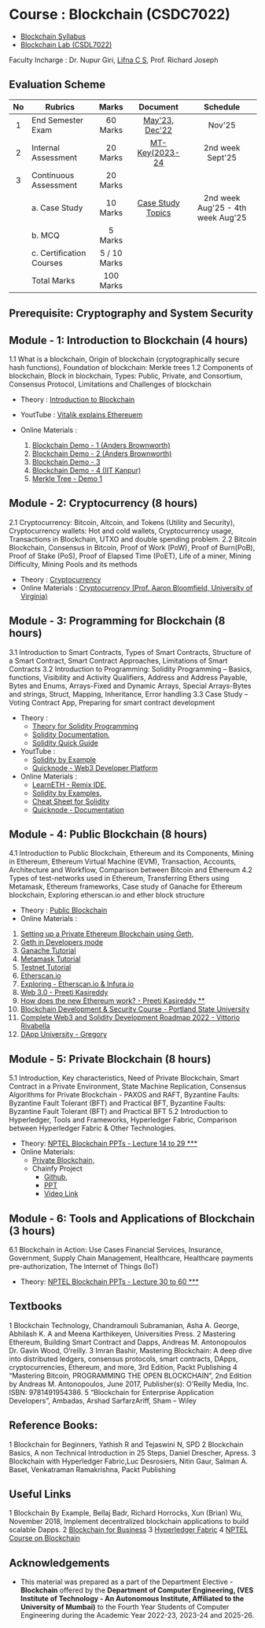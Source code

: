 # Course : Blockchain (CSDC7022)
* [Blockchain Syllabus](https://github.com/LifnaJos/Blockchain-CSDC7022/blob/main/BC_DLOC_Theory_Syllabus.pdf)
* [Blockchain Lab (CSDL7022)]()

Faculty Incharge : Dr. Nupur Giri, [Lifna C S](mailto:lifna.cs@ves.ac.in), Prof. Richard Joseph

## Evaluation Scheme
| No | Rubrics | Marks | Document | Schedule |
| :--: | ------------------ | :----: | :--------:| :------------:|
| 1 | End Semester Exam | 60 Marks | [May'23](https://github.com/LifnaJos/Blockchain-CSDC7022/blob/main/BE_DLOC_MU_Paper_May_2023.pdf), [Dec'22](https://github.com/LifnaJos/Blockchain-CSDC7022/blob/main/BE_DLOC_MU_Paper_Dec_2022.pdf) | Nov'25 |
| 2 | Internal Assessment | 20 Marks | [MT-Key(2023-24](https://github.com/LifnaJos/Blockchain-CSDC7022/blob/main/BC_DLOC_23-24_Mid_Term_Solution.pdf) | 2nd week Sept'25 |
| 3 | Continuous Assessment | 20 Marks | | | 
|   | a. Case Study | 10 Marks | [Case Study Topics](https://github.com/LifnaJos/Blockchain-CSDC7022/blob/main/Blockchain%20Case%20Study%20Topics%20(2023-24)%20(2).pdf) | 2nd week Aug'25 - 4th week Aug'25 |
|   | b. MCQ  | 5 Marks | | | 
|   | c. Certification Courses | 5 / 10 Marks | | |
|   | Total Marks | 100 Marks | |

## Prerequisite: Cryptography and System Security

## Module - 1: Introduction to Blockchain (4 hours)
1.1 What is a blockchain, Origin of blockchain (cryptographically secure hash functions), Foundation of blockchain: Merkle trees
1.2 Components of blockchain, Block in blockchain, Types: Public, Private, and Consortium, Consensus Protocol, Limitations and Challenges of blockchain

* Theory : [Introduction to Blockchain](https://github.com/LifnaJos/Blockchain-CSDC7022/blob/main/M1_BC_DLOC_Final.pdf)  
* YoutTube : [Vitalik explains Ethereuem](https://www.youtube.com/watch?v=TDGq4aeevgY&t=205s)
  
* Online Materials :
  1. [Blockchain Demo - 1 (Anders Brownworth)](https://andersbrownworth.com/blockchain/)
  2. [Blockchain Demo - 2 (Anders Brownworth)](https://andersbrownworth.com/blockchain/public-private-keys/blockchain)
  3. [Blockchain Demo - 3](https://blockchaindemo.io/)
  4. [Blockchain Demo - 4 (IIT Kanpur)](https://ict.iitk.ac.in/product/introduction-to-blockchain-demo/)
  5. [Merkle Tree - Demo 1](https://prathamudeshmukh.github.io/merkle-tree-demo/)


## Module - 2: Cryptocurrency (8 hours)
2.1 Cryptocurrency: Bitcoin, Altcoin, and Tokens (Utility and Security), Cryptocurrency wallets: Hot and cold wallets, Cryptocurrency usage, Transactions in Blockchain, UTXO and double spending problem. 
2.2 Bitcoin Blockchain, Consensus in Bitcoin, Proof of Work (PoW), Proof of Burn(PoB), Proof of Stake (PoS), Proof of Elapsed Time (PoET), Life of a miner, Mining Difficulty, Mining Pools and its methods

* Theory : [Cryptocurrency](https://github.com/LifnaJos/Blockchain-CSDC7022/blob/main/M2_BC_DLOC_Final.pdf)
* Online Materials : [Cryptocurrency (Prof. Aaron Bloomfield, University of Virginia)](https://aaronbloomfield.github.io/ccc/)
  
## Module - 3: Programming for Blockchain (8 hours)
3.1 Introduction to Smart Contracts, Types of Smart Contracts, Structure of a Smart Contract, Smart Contract Approaches, Limitations of Smart Contracts
3.2 Introduction to Programming: Solidity Programming – Basics, functions, Visibility and Activity Qualifiers, Address and Address Payable, Bytes and Enums, Arrays-Fixed and Dynamic Arrays, Special Arrays-Bytes and strings, Struct, Mapping, Inheritance, Error handling
3.3 Case Study – Voting Contract App, Preparing for smart contract development

* Theory : 
  - [Theory for Solidity Programming](https://docs.soliditylang.org/en/v0.8.21/)
  - [Solidity Documentation,](https://docs.soliditylang.org/_/downloads/en/v0.8.21/pdf/)
  - [Solidity Quick Guide](https://drive.google.com/file/d/1bR6xR5uMcJ5tctxCAvHwTFef7Gyw8CHg/view?usp=sharing)
* YoutTube : 
  -  [Solidity by Example](https://www.youtube.com/watch?v=hMwdd664_iw&list=PLO5VPQH6OWdULDcret0S0EYQ7YcKzrigz)
  -  [Quicknode - Web3 Developer Platform](https://www.youtube.com/watch?v=88-hpZE4OU8&list=PLT2H_0otcvBTf1M2na67r4LtAPsen2VzD)
* Online Materials :
  - [LearnETH - Remix IDE,](https://remix.ethereum.org/#lang=en&optimize=false&runs=200&evmVersion=null&version=soljson-v0.8.18+commit.87f61d96.js)
  - [Solidity by Examples,](https://solidity-by-example.org/)
  - [Cheat Sheet for Solidity](https://docs.soliditylang.org/en/latest/cheatsheet.html#global-variables)
  - [Quicknode - Documentation](https://www.quicknode.com/guides/ethereum-development/smart-contracts/solidity-vs-vyper)
  
## Module - 4: Public Blockchain (8 hours)
4.1 Introduction to Public Blockchain, Ethereum and its Components, Mining in Ethereum, Ethereum Virtual Machine (EVM), Transaction, Accounts, Architecture and Workflow, Comparison between Bitcoin and Ethereum 
4.2 Types of test-networks used in Ethereum, Transferring Ethers using Metamask, Ethereum frameworks, Case study of Ganache for Ethereum blockchain, Exploring etherscan.io and ether block structure

* Theory : [Public Blockchain](https://github.com/LifnaJos/Blockchain-CSDC7022/blob/main/M4_BC_DLOC%20(1).pdf)
* Online Materials : 
1. [Setting up a Private Ethereum Blockchain using Geth,](https://github.com/LifnaJos/Private-Ethereum-Blockchain-setup-using-Geth#readme)
2. [Geth in Developers mode](https://github.com/LifnaJos/Geth-in-Developer-Mode#readme)
3. [Ganache Tutorial](https://github.com/LifnaJos/develop-test-and-deploy-smart-contract-using-Ganache)
4. [Metamask Tutorial](https://github.com/LifnaJos/Embedding-Metamask-wallet-with-Remix-IDE-and-perform-transactions)
5. [Testnet Tutorial](https://github.com/LifnaJos/Getting-funds-from-Testnets-to-Metamask-Wallet)
6. [Etherscan.io](https://etherscan.io/)
7. [Exploring -  Etherscan.io & Infura.io](https://colab.research.google.com/drive/1Mg3IeM0TgaFt3YKLjdHqWp58nqF7D3hv?usp=sharing)
8. [Web 3.0 - Preeti Kasireddy](https://www.preethikasireddy.com/post/the-architecture-of-a-web-3-0-application)
9. [How does the new Ethereum work? - Preeti Kasireddy **](https://www.preethikasireddy.com/post/how-does-the-new-ethereum-work)
10. [Blockchain Development & Security Course - Portland State University](https://codelabs.cs.pdx.edu/cs410b/)
11. [Complete Web3 and Solidity Development Roadmap 2022 -  Vittorio Rivabella](https://vitto.cc/web3-and-solidity-smart-contracts-development-roadmap/)
12. [DApp University - Gregory](https://www.dappuniversity.com/)

## Module - 5: Private Blockchain (8 hours)
5.1 Introduction, Key characteristics, Need of Private Blockchain, Smart Contract in a Private Environment, State Machine Replication, Consensus Algorithms for Private Blockchain -
PAXOS and RAFT, Byzantine Faults: Byzantine Fault Tolerant (BFT) and Practical BFT, Byzantine Faults: Byzantine Fault Tolerant (BFT) and Practical BFT
5.2 Introduction to Hyperledger, Tools and Frameworks, Hyperledger Fabric, Comparison between Hyperledger Fabric & Other Technologies.

* Theory:  [NPTEL Blockchain PPTs - Lecture 14 to 29  ***](https://drive.google.com/drive/folders/1teROdBijYNhHIpIDoqd3w5cpxYZ1t9Sb?usp=sharing)
* Online Materials:
    - [Private Blockchain,](https://drive.google.com/file/d/1_OqqufOmrZlSrRBfSRn1W_5V4ySTF-qL/view?usp=sharing)
    - Chainfy Project
      - [Github](https://github.com/Sujaljp/Land-registry-using-Hyperledger-Fabric-#land-registry-using-hyperledger-fabric-),
      - [PPT](https://drive.google.com/file/d/15GBrzTdR7h8S_M6M2FHbqjO66jgZI-ts/view?usp=sharing)
      - [Video Link](https://drive.google.com/file/d/1dC6JxEVBfGLeCHQpUTntIDJmfk12Ozhe/view?usp=sharing)

## Module - 6: Tools and Applications of Blockchain (3 hours)
6.1 Blockchain in Action: Use Cases Financial Services, Insurance, Government, Supply Chain Management, Healthcare, Healthcare payments pre-authorization,
The Internet of Things (IoT)

* Theory: [NPTEL Blockchain PPTs - Lecture 30 to 60  ***](https://drive.google.com/drive/folders/1teROdBijYNhHIpIDoqd3w5cpxYZ1t9Sb?usp=sharing)

## Textbooks 
1 Blockchain Technology, Chandramouli Subramanian, Asha A. George, Abhilash K. A and Meena Karthikeyen, Universities Press.
2 Mastering Ethereum, Building Smart Contract and Dapps, Andreas M. Antonopoulos Dr. Gavin Wood, O’reilly.
3 Imran Bashir, Mastering Blockchain: A deep dive into distributed ledgers, consensus protocols, smart contracts, DApps, cryptocurrencies, Ethereum, and more, 3rd Edition, Packt Publishing
4 “Mastering Bitcoin, PROGRAMMING THE OPEN BLOCKCHAIN”, 2nd Edition by Andreas M. Antonopoulos, June 2017, Publisher(s): O'Reilly Media, Inc. ISBN: 9781491954386.
5 “Blockchain for Enterprise Application Developers”, Ambadas, Arshad SarfarzAriff, Sham – Wiley

## Reference Books:
1 Blockchain for Beginners, Yathish R and Tejaswini N, SPD
2 Blockchain Basics, A non Technical Introduction in 25 Steps, Daniel Drescher, Apress.
3 Blockchain with Hyperledger Fabric,Luc Desrosiers, Nitin Gaur, Salman A. Baset, Venkatraman Ramakrishna, Packt Publishing

## Useful Links
1 Blockchain By Example, Bellaj Badr, Richard Horrocks, Xun (Brian) Wu, November 2018, Implement decentralized blockchain applications to build scalable Dapps.
2 [Blockchain for Business](https://www.ibm.com/downloads/cas/3EGWKGX7)
3 [Hyperledger Fabric](https://www.hyperledger.org/use/fabric)
4 [NPTEL Course on Blockchain](https://onlinecourses.nptel.ac.in/noc19_cs63/preview)

## Acknowledgements
* This material was prepared as a part of the Department Elective - **Blockchain** offered by the **Department of Computer Engineering, (VES Institute of Technology - An Autonomous Institute, Affiliated to the University of Mumbai)** to the Fourth Year Students of Computer Engineering during the Academic Year 2022-23, 2023-24 and 2025-26.
